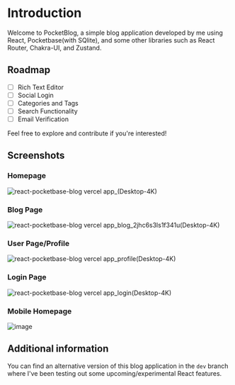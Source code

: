 # Introduction

Welcome to PocketBlog, a simple blog application developed by me using React, Pocketbase(with SQlite), and some other libraries such as React Router, Chakra-UI, and Zustand.

## Roadmap

- [ ] Rich Text Editor
- [ ] Social Login
- [ ] Categories and Tags
- [ ] Search Functionality
- [ ] Email Verification

Feel free to explore and contribute if you're interested!

## Screenshots

### Homepage

![react-pocketbase-blog vercel app_(Desktop-4K)](https://github.com/albeniskerqeli10/react-pocketbase-blog/assets/58092596/192c1cca-a23d-4922-b1c2-8f03a45e0f16) 

### Blog Page

![react-pocketbase-blog vercel app_blog_2jhc6s3ls1f341u(Desktop-4K)](https://github.com/albeniskerqeli10/react-pocketbase-blog/assets/58092596/a3b2bf20-9d50-42ed-8380-b3eba348bdf1)

### User Page/Profile

![react-pocketbase-blog vercel app_profile(Desktop-4K)](https://github.com/albeniskerqeli10/react-pocketbase-blog/assets/58092596/46a4c8a3-3ec7-4cc9-b7a4-b6d2b08c03af)

### Login Page

![react-pocketbase-blog vercel app_login(Desktop-4K)](https://github.com/albeniskerqeli10/react-pocketbase-blog/assets/58092596/be1e8db1-7abd-40b5-bf6a-fbfcd5c00e09)

### Mobile Homepage

![image](https://github.com/albeniskerqeli10/react-pocketbase-blog/assets/58092596/48610c94-294e-451c-897d-68d112b95035)



## Additional information 

You can find an alternative version of this blog application in the `dev` branch where I've been testing out some upcoming/experimental React features.
